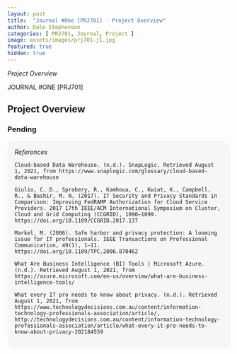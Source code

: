 ```yaml
---
layout: post
title:  "Journal #One [PRJ701] - Project Overview" 
author: Dale Stephenson
categories: [ PRJ701, Journal, Project ]
image: assets/images/prj701-j1.jpg
featured: true
hidden: true
---
```

<i>Project Overview</i>

JOURNAL #ONE [PRJ701]

<h2>Project Overview</h2>

<h3>Pending</h3>

<div style="background-color: #f6f6f6; padding: 1rem; border-radius: 10px 20px; text-indent: 0.5em hanging;"> 
    <i>References</i>

    Cloud-based Data Warehouse. (n.d.). SnapLogic. Retrieved August 1, 2021, from https://www.snaplogic.com/glossary/cloud-based-data-warehouse

    Giulio, C. D., Sprabery, R., Kamhoua, C., Kwiat, K., Campbell, R., & Bashir, M. N. (2017). IT Security and Privacy Standards in Comparison: Improving FedRAMP Authorization for Cloud Service Providers. 2017 17th IEEE/ACM International Symposium on Cluster, Cloud and Grid Computing (CCGRID), 1090–1099. https://doi.org/10.1109/CCGRID.2017.137

    Markel, M. (2006). Safe harbor and privacy protection: A looming issue for IT professionals. IEEE Transactions on Professional Communication, 49(1), 1–11. https://doi.org/10.1109/TPC.2006.870462

    What Are Business Intelligence (BI) Tools | Microsoft Azure. (n.d.). Retrieved August 1, 2021, from https://azure.microsoft.com/en-us/overview/what-are-business-intelligence-tools/

    What every IT pro needs to know about privacy. (n.d.). Retrieved August 1, 2021, from https://www.technologydecisions.com.au/content/information-technology-professionals-association/article/, http://technologydecisions.com.au/content/information-technology-professionals-association/article/what-every-it-pro-needs-to-know-about-privacy-202184559
</div>
